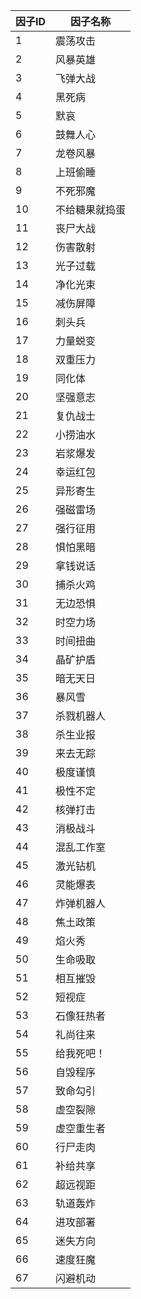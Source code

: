 | 因子ID | 因子名称 |
|---------|----------|
| 1 | 震荡攻击 |
| 2 | 风暴英雄 |
| 3 | 飞弹大战 |
| 4 | 黑死病 |
| 5 | 默哀 |
| 6 | 鼓舞人心 |
| 7 | 龙卷风暴 |
| 8 | 上班偷睡 |
| 9 | 不死邪魔 |
| 10 | 不给糖果就捣蛋 |
| 11 | 丧尸大战 |
| 12 | 伤害散射 |
| 13 | 光子过载 |
| 14 | 净化光束 |
| 15 | 减伤屏障 |
| 16 | 刺头兵 |
| 17 | 力量蜕变 |
| 18 | 双重压力 |
| 19 | 同化体 |
| 20 | 坚强意志 |
| 21 | 复仇战士 |
| 22 | 小捞油水 |
| 23 | 岩浆爆发 |
| 24 | 幸运红包 |
| 25 | 异形寄生 |
| 26 | 强磁雷场 |
| 27 | 强行征用 |
| 28 | 惧怕黑暗 |
| 29 | 拿钱说话 |
| 30 | 捕杀火鸡 |
| 31 | 无边恐惧 |
| 32 | 时空力场 |
| 33 | 时间扭曲 |
| 34 | 晶矿护盾 |
| 35 | 暗无天日 |
| 36 | 暴风雪 |
| 37 | 杀戮机器人 |
| 38 | 杀生业报 |
| 39 | 来去无踪 |
| 40 | 极度谨慎 |
| 41 | 极性不定 |
| 42 | 核弹打击 |
| 43 | 消极战斗 |
| 44 | 混乱工作室 |
| 45 | 激光钻机 |
| 46 | 灵能爆表 |
| 47 | 炸弹机器人 |
| 48 | 焦土政策 |
| 49 | 焰火秀 |
| 50 | 生命吸取 |
| 51 | 相互摧毁 |
| 52 | 短视症 |
| 53 | 石像狂热者 |
| 54 | 礼尚往来 |
| 55 | 给我死吧！ |
| 56 | 自毁程序 |
| 57 | 致命勾引 |
| 58 | 虚空裂隙 |
| 59 | 虚空重生者 |
| 60 | 行尸走肉 |
| 61 | 补给共享 |
| 62 | 超远视距 |
| 63 | 轨道轰炸 |
| 64 | 进攻部署 |
| 65 | 迷失方向 |
| 66 | 速度狂魔 |
| 67 | 闪避机动 | 